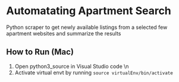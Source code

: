 # Automatating Apartment Search
Python scraper to get newly available listings from a selected few apartment websites and summarize the results

## How to Run (Mac)

1. Open python3_source in Visual Studio code \n
2. Activate virtual envt by running ```source virtualEnv/bin/activate```
